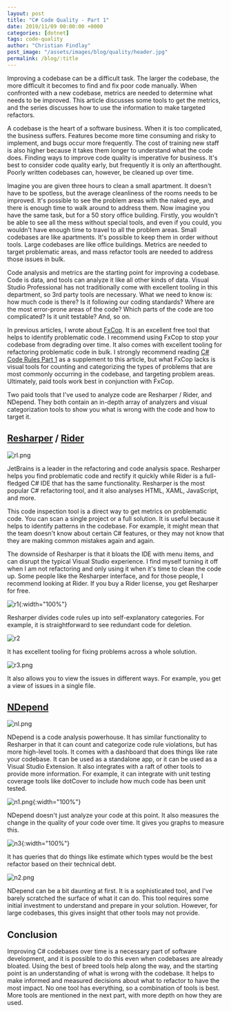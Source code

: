```yaml
---
layout: post
title: "C# Code Quality - Part 1"
date: 2019/11/09 00:00:00 +0000
categories: [dotnet]
tags: code-quality
author: "Christian Findlay"
post_image: "/assets/images/blog/quality/header.jpg"
permalink: /blog/:title
---
```


Improving a codebase can be a difficult task. The larger the codebase, the more difficult it becomes to find and fix poor code manually. When confronted with a new codebase, metrics are needed to determine what needs to be improved. This article discusses some tools to get the metrics, and the series discusses how to use the information to make targeted refactors. 

A codebase is the heart of a software business. When it is too complicated, the business suffers. Features become more time consuming and risky to implement, and bugs occur more frequently. The cost of training new staff is also higher because it takes them longer to understand what the code does. Finding ways to improve code quality is imperative for business. It's best to consider code quality early, but frequently it is only an afterthought. Poorly written codebases can, however, be cleaned up over time.

Imagine you are given three hours to clean a small apartment. It doesn't have to be spotless, but the average cleanliness of the rooms needs to be improved. It's possible to see the problem areas with the naked eye, and there is enough time to walk around to address them. Now imagine you have the same task, but for a 50 story office building. Firstly, you wouldn't be able to see all the mess without special tools, and even if you could, you wouldn't have enough time to travel to all the problem areas. Small codebases are like apartments. It's possible to keep them in order without tools. Large codebases are like office buildings. Metrics are needed to target problematic areas, and mass refactor tools are needed to address those issues in bulk. 

Code analysis and metrics are the starting point for improving a codebase. Code is data, and tools can analyze it like all other kinds of data. Visual Studio Professional has not traditionally come with excellent tooling in this department, so 3rd party tools are necessary. What we need to know is: how much code is there? Is it following our coding standards? Where are the most error-prone areas of the code? Which parts of the code are too complicated? Is it unit testable? And, so on. 

In previous articles, I wrote about [FxCop](https://github.com/dotnet/roslyn-analyzers). It is an excellent free tool that helps to identify problematic code. I recommend using FxCop to stop your codebase from degrading over time. It also comes with excellent tooling for refactoring problematic code in bulk. I strongly recommend reading [C# Code Rules Part 1](/c-code-rules-part-1/) as a supplement to this article, but what FxCop lacks is visual tools for counting and categorizing the types of problems that are most commonly occurring in the codebase, and targeting problem areas. Ultimately, paid tools work best in conjunction with FxCop.

Two paid tools that I've used to analyze code are Resharper / Rider, and NDepend. They both contain an in-depth array of analyzers and visual categorization tools to show you what is wrong with the code and how to target it.

[Resharper](https://www.jetbrains.com/resharper/) / [Rider](https://www.jetbrains.com/rider/)
---------------------------------------------------------------------------------------------

![rl.png](/assets/images/blog/quality/rl.png)

JetBrains is a leader in the refactoring and code analysis space. Resharper helps you find problematic code and rectify it quickly while Rider is a full-fledged C# IDE that has the same functionality. Resharper is the most popular C# refactoring tool, and it also analyses HTML, XAML, JavaScript, and more. 

This code inspection tool is a direct way to get metrics on problematic code. You can scan a single project or a full solution. It is useful because it helps to identify patterns in the codebase. For example, it might mean that the team doesn't know about certain C# features, or they may not know that they are making common mistakes again and again. 

The downside of Resharper is that it bloats the IDE with menu items, and can disrupt the typical Visual Studio experience. I find myself turning it off when I am not refactoring and only using it when it's time to clean the code up. Some people like the Resharper interface, and for those people, I recommend looking at Rider. If you buy a Rider license, you get Resharper for free. 

![r1](/assets/images/blog/quality/r1.png){:width="100%"}

Resharper divides code rules up into self-explanatory categories. For example, it is straightforward to see redundant code for deletion.

![r2](/assets/images/blog/quality/r2.png)

It has excellent tooling for fixing problems across a whole solution.

![r3.png](/assets/images/blog/quality/r3.png)

It also allows you to view the issues in different ways. For example, you get a view of issues in a single file.

[NDepend](https://www.ndepend.com/)
-----------------------------------

![nl.png](/assets/images/blog/quality/nl.png)

NDepend is a code analysis powerhouse. It has similar functionality to Resharper in that it can count and categorize code rule violations, but has more high-level tools. It comes with a dashboard that does things like rate your codebase. It can be used as a standalone app, or it can be used as a Visual Studio Extension. It also integrates with a raft of other tools to provide more information. For example, it can integrate with unit testing coverage tools like dotCover to include how much code has been unit tested.

![n1.png](/assets/images/blog/quality/n1.png){:width="100%"}

NDepend doesn't just analyze your code at this point. It also measures the change in the quality of your code over time. It gives you graphs to measure this.

![n3](/assets/images/blog/quality/n3.png){:width="100%"}

It has queries that do things like estimate which types would be the best refactor based on their technical debt.

![n2.png](/assets/images/blog/quality/n2.png)

NDepend can be a bit daunting at first. It is a sophisticated tool, and I've barely scratched the surface of what it can do. This tool requires some initial investment to understand and prepare in your solution. However, for large codebases, this gives insight that other tools may not provide.

Conclusion
----------
Improving C# codebases over time is a necessary part of software development, and it is possible to do this even when codebases are already bloated. Using the best of breed tools help along the way, and the starting point is an understanding of what is wrong with the codebase. It helps to make informed and measured decisions about what to refactor to have the most impact. No one tool has everything, so a combination of tools is best. More tools are mentioned in the next part, with more depth on how they are used.